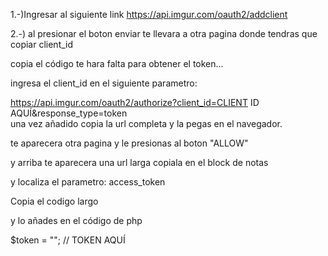 1.-)Ingresar al siguiente link https://api.imgur.com/oauth2/addclient

2.-) al presionar el boton enviar te llevara a otra pagina donde tendras que copiar client_id

copia el código te hara falta para obtener el token...

ingresa el client_id en el siguiente parametro:

https://api.imgur.com/oauth2/authorize?client_id=CLIENT ID AQUÍ&response_type=token
<br>
una vez añadido copia la url completa y la pegas en el navegador.

te aparecera otra pagina y le presionas al boton "ALLOW"

y arriba te aparecera una url larga copiala en el block de notas

y localiza el parametro: access_token

Copia el codigo largo

y lo añades en el código de php

$token = ""; // TOKEN AQUÍ
